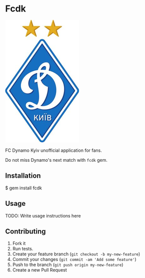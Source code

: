 # Fcdk

![](./assets/dk_logo.jpg)

FC Dynamo Kyiv unofficial application for fans.

Do not miss Dynamo's next match with `fcdk` gem.

## Installation

  $ gem install fcdk

## Usage

TODO: Write usage instructions here

## Contributing

1. Fork it
1. Run tests.
1. Create your feature branch (`git checkout -b my-new-feature`)
1. Commit your changes (`git commit -am 'Add some feature'`)
1. Push to the branch (`git push origin my-new-feature`)
1. Create a new Pull Request
